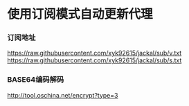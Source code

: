 # 使用订阅模式自动更新代理</br> 
### 订阅地址</br> 
https://raw.githubusercontent.com/xyk92615/jackal/sub/v.txt  
https://raw.githubusercontent.com/xyk92615/jackal/sub/s.txt
### BASE64编码解码</br> 
http://tool.oschina.net/encrypt?type=3  
